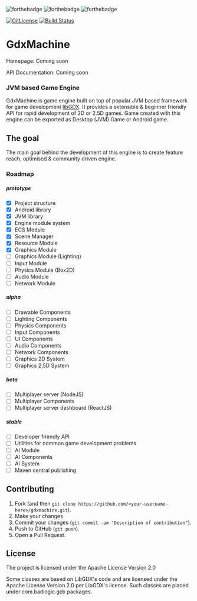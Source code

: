 ![forthebadge](https://forthebadge.com/images/badges/built-with-love.svg)
![forthebadge](https://forthebadge.com/images/badges/no-ragrets.svg)
![forthebadge](https://forthebadge.com/images/badges/gluten-free.svg)

[![GitLicense](https://gitlicense.com/badge/disgraded/gdxmachine)](https://gitlicense.com/license/disgraded/gdxmachine)
[![Build Status](https://travis-ci.com/kalevski/gdxmachine.svg?branch=master)](https://travis-ci.com/kalevski/gdxmachine)

# GdxMachine

Homepage: Coming soon

API Documentation: Coming soon

### JVM based Game Engine
GdxMachine is game engine built on top of popular JVM based framework for game development
[libGDX](https://libgdx.badlogicgames.com/).
It provides a extensible & beginner friendly API for rapid development of 2D or 2.5D games. Game created with this
engine can be exported as Desktop (JVM) Game or Android game.

## The goal
The main goal behind the development of this engine is to create feature reach, optimised & community driven engine. 

### Roadmap
##### prototype
- [x] Project structure
- [x] Android library
- [x] JVM library
- [x] Engine module system
- [x] ECS Module
- [x] Scene Manager
- [x] Resource Module
- [x] Graphics Module
- [ ] Graphics Module (Lighting)
- [ ] Input Module
- [ ] Physics Module (Box2D)
- [ ] Audio Module
- [ ] Network Module
##### alpha
- [ ] Drawable Components
- [ ] Lighting Components
- [ ] Physics Components
- [ ] Input Components
- [ ] UI Components
- [ ] Audio Components
- [ ] Network Components
- [ ] Graphics 2D System
- [ ] Graphics 2.5D System
##### beta
- [ ] Multiplayer server (NodeJS)
- [ ] Multiplayer Components
- [ ] Multiplayer server dashboard (ReactJS)
##### stable
- [ ] Developer friendly API
- [ ] Utilities for common game development problems
- [ ] AI Module
- [ ] AI Components
- [ ] AI System
- [ ] Maven central publishing

## Contributing

1. Fork (and then `git clone https://github.com/<your-username-here>/gdxmachine.git`).
2. Make your changes
3. Commit your changes (`git commit -am "Description of contribution"`).
4. Push to GitHub (`git push`).
5. Open a Pull Request.

## License
The project is licensed under the Apache License Version 2.0

Some classes are based on LibGDX's code and are licensed under the Apache License Version 2.0 per LibGDX's license. Such classes are placed under com.badlogic.gdx packages.